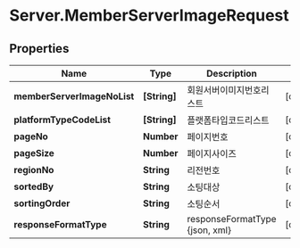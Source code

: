 # Server.MemberServerImageRequest

## Properties
Name | Type | Description | Notes
------------ | ------------- | ------------- | -------------
**memberServerImageNoList** | **[String]** | 회원서버이미지번호리스트 | [optional] 
**platformTypeCodeList** | **[String]** | 플랫폼타입코드리스트 | [optional] 
**pageNo** | **Number** | 페이지번호 | [optional] 
**pageSize** | **Number** | 페이지사이즈 | [optional] 
**regionNo** | **String** | 리전번호 | [optional] 
**sortedBy** | **String** | 소팅대상 | [optional] 
**sortingOrder** | **String** | 소팅순서 | [optional] 
**responseFormatType** | **String** | responseFormatType {json, xml} | [optional] 


